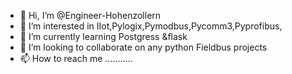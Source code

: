 - 👋 Hi, I’m @Engineer-Hohenzollern 
- 👀 I’m interested in IIot,Pylogix,Pymodbus,Pycomm3,Pyprofibus,
- 🌱 I’m currently learning Postgress &flask
- 💞️ I’m looking to collaborate on any python Fieldbus projects
- 📫 How to reach me ...........

<!---
Engineer-Hohenzollern/Engineer-Hohenzollern is a ✨ special ✨ repository because its `README.md` (this file) appears on your GitHub profile.
You can click the Preview link to take a look at your changes.
--->
